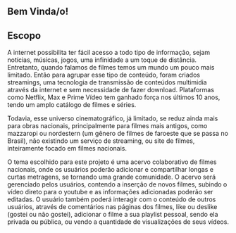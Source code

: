 ## Bem Vinda/o!

## Escopo

A internet possibilita ter fácil acesso a todo tipo de informação, sejam notícias, músicas, jogos, uma infinidade a um toque de distância. Entretanto, quando falamos de filmes temos um mundo um pouco mais limitado. Então para agrupar esse tipo de conteúdo, foram criados streamings, uma tecnologia de transmissão de conteúdos multimidia através da internet e sem necessidade de 
fazer download. Plataformas como Netflix, Max e Prime Vídeo tem ganhado força nos últimos 10 anos, tendo um amplo catálogo de filmes e séries.

 Todavia, esse universo cinematográfico, já limitado, se reduz ainda mais para obras nacionais, principalmente para filmes mais antigos, como mazzaropi ou nordestern (um gênero de filmes de faroeste que se passa no Brasil), não existindo um serviço de streaming, ou site de filmes, inteiramente focado em filmes nacionais. 

O tema escolhido para este projeto é uma acervo colaborativo de filmes nacionais, onde os usuários poderão adicionar e compartilhar longas e curtas metragens, se tornando uma grande comunidade. O acervo será gerenciado pelos usuários, contendo a inserção de novos filmes, subindo o vídeo direto para o youtube e as informações adicionadas poderão ser editadas. O usuário também poderá interagir com o conteúdo de outros usuários, através de comentários nas páginas dos filmes, like ou deslike (gostei ou não gostei), adicionar o filme a sua playlist pessoal, sendo ela privada ou pública, ou vendo a quantidade de visualizações de seus vídeos.

